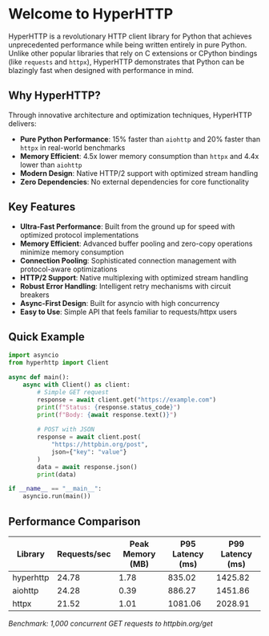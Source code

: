 # Welcome to HyperHTTP

HyperHTTP is a revolutionary HTTP client library for Python that achieves unprecedented performance while being written entirely in pure Python. Unlike other popular libraries that rely on C extensions or CPython bindings (like `requests` and `httpx`), HyperHTTP demonstrates that Python can be blazingly fast when designed with performance in mind.

## Why HyperHTTP?

Through innovative architecture and optimization techniques, HyperHTTP delivers:

- **Pure Python Performance**: 15% faster than `aiohttp` and 20% faster than `httpx` in real-world benchmarks
- **Memory Efficient**: 4.5x lower memory consumption than `httpx` and 4.4x lower than `aiohttp`
- **Modern Design**: Native HTTP/2 support with optimized stream handling
- **Zero Dependencies**: No external dependencies for core functionality

## Key Features

- **Ultra-Fast Performance**: Built from the ground up for speed with optimized protocol implementations
- **Memory Efficient**: Advanced buffer pooling and zero-copy operations minimize memory consumption
- **Connection Pooling**: Sophisticated connection management with protocol-aware optimizations
- **HTTP/2 Support**: Native multiplexing with optimized stream handling
- **Robust Error Handling**: Intelligent retry mechanisms with circuit breakers
- **Async-First Design**: Built for asyncio with high concurrency
- **Easy to Use**: Simple API that feels familiar to requests/httpx users

## Quick Example

```python
import asyncio
from hyperhttp import Client

async def main():
    async with Client() as client:
        # Simple GET request
        response = await client.get("https://example.com")
        print(f"Status: {response.status_code}")
        print(f"Body: {await response.text()}")
        
        # POST with JSON
        response = await client.post(
            "https://httpbin.org/post",
            json={"key": "value"}
        )
        data = await response.json()
        print(data)

if __name__ == "__main__":
    asyncio.run(main())
```

## Performance Comparison

| Library   | Requests/sec | Peak Memory (MB) | P95 Latency (ms) | P99 Latency (ms) |
|-----------|--------------|------------------|------------------|------------------|
| hyperhttp | 24.78        | 1.78            | 835.02          | 1425.82         |
| aiohttp   | 24.28        | 0.39            | 886.27          | 1451.86         |
| httpx     | 21.52        | 1.01            | 1081.06         | 2028.91         |

*Benchmark: 1,000 concurrent GET requests to httpbin.org/get*

